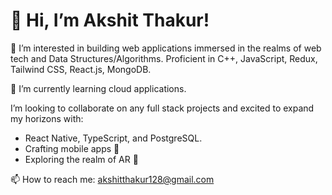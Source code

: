 # 👋 Hi, I’m Akshit Thakur!

👀 I’m interested in building web applications immersed in the realms of web tech and Data Structures/Algorithms. Proficient in C++, JavaScript, Redux, Tailwind CSS, React.js, MongoDB.

🌱 I’m currently learning cloud applications.

I’m looking to collaborate on any full stack projects and excited to expand my horizons with:
- React Native, TypeScript, and PostgreSQL.
- Crafting mobile apps 📱
- Exploring the realm of AR 🌟

📫 How to reach me: [akshitthakur128@gmail.com](mailto:akshitthakur128@gmail.com)

<!---
akshitthakur128/akshitthakur128 is a ✨ special ✨ repository because its `README.md` (this file) appears on your GitHub profile.
You can click the Preview link to take a look at your changes.
--->

